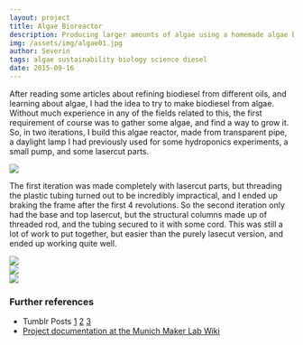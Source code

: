 ```yaml
---
layout: project
title: Algae Bioreactor
description: Producing larger amounts of algae using a homemade algae bioreactor
img: /assets/img/algae01.jpg
author: Severin
tags: algae sustainability biology science diesel
date: 2015-09-16
---
```

After reading some articles about refining biodiesel from different oils, and learning about algae, I had the idea to try to make biodiesel from algae. Without much experience in any of the fields related to this, the first requirement of course was to gather some algae, and find a way to grow it. So, in two iterations, I build this algae reactor, made from transparent pipe, a daylight lamp I had previously used for some hydroponics experiments, a small pump, and some lasercut parts.

<div class="is-center"><img src="/assets/img/algae04.jpg" style="max-width:300px;"></div>

The first iteration was made completely with lasercut parts, but threading the plastic tubing turned out to be incredibly impractical, and I ended up braking the frame after the first 4 revolutions. So the second iteration only had the base and top lasercut, but the structural columns made up of threaded rod, and the tubing secured to it with some cord. This was still a lot of work to put together, but easier than the purely lasecut version, and ended up working quite well.

<div class="row">
<div class="col">
<img src="/assets/img/algae01.jpg">
</div>
<div class="col">
<img src="/assets/img/algae02.jpg">
</div>
<div class="col">
<img src="/assets/img/algae03.jpg">
</div>
</div>

### Further references
* Tumblr Posts [1](http://tiefpunkt.tumblr.com/post/128874085262/first-prototype-of-my-algae-reactor-it-was) [2](http://tiefpunkt.tumblr.com/post/128899225754/second-iteration-of-the-algae-reactor-sides-are) [3](http://tiefpunkt.tumblr.com/post/129224487617/the-reactor-works-like-a-charm-left-it-running)
* [Project documentation at the Munich Maker Lab Wiki](https://wiki.munichmakerlab.de/wiki/The_Algae_Trials)

